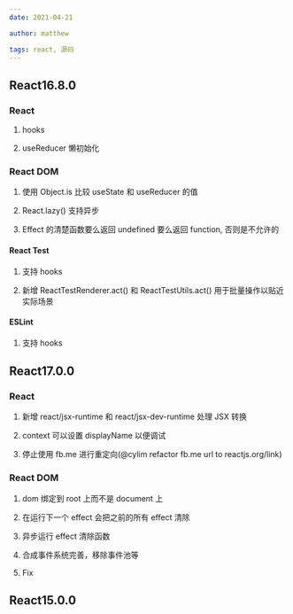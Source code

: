 ```yaml
---
date: 2021-04-21

author: matthew

tags: react, 源码
---
```


## React16.8.0

### React

1. hooks

2. useReducer 懒初始化

### React DOM

1. 使用 Object.is 比较 useState 和 useReducer 的值

2. React.lazy() 支持异步

3. Effect 的清楚函数要么返回 undefined 要么返回 function, 否则是不允许的

#### React Test

1. 支持 hooks

2. 新增 ReactTestRenderer.act() 和 ReactTestUtils.act() 用于批量操作以贴近实际场景

#### ESLint

1. 支持 hooks

## React17.0.0

### React

1. 新增 react/jsx-runtime 和 react/jsx-dev-runtime 处理 JSX 转换

2. context 可以设置 displayName 以便调试

3. 停止使用 fb.me 进行重定向(@cylim refactor fb.me url to reactjs.org/link)

### React DOM

1. dom 绑定到 root 上而不是 document 上

2. 在运行下一个 effect 会把之前的所有 effect 清除

3. 异步运行 effect 清除函数

4. 合成事件系统完善，移除事件池等

5. Fix

## React15.0.0
